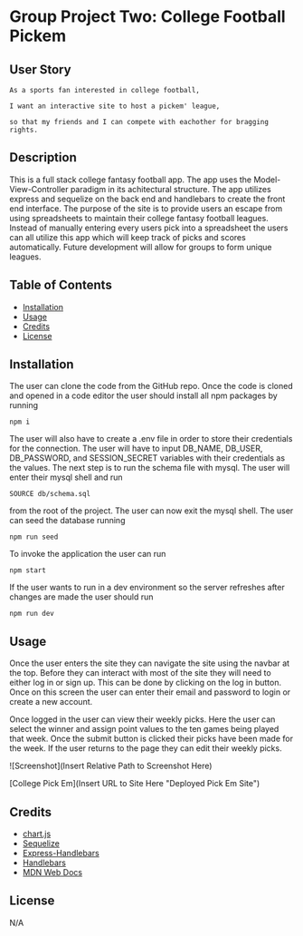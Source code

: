 # Group Project Two: College Football Pickem

## User Story

```
As a sports fan interested in college football,

I want an interactive site to host a pickem' league,

so that my friends and I can compete with eachother for bragging rights.
```

## Description

This is a full stack college fantasy football app. The app uses the Model-View-Controller paradigm in its achitectural structure. The app utilizes express and sequelize on the back end and handlebars to create the front end interface. The purpose of the site is to provide users an escape from using spreadsheets to maintain their college fantasy football leagues. Instead of manually entering every users pick into a spreadsheet the users can all utilize this app which will keep track of picks and scores automatically. Future development will allow for groups to form unique leagues.


## Table of Contents

- [Installation](#installation)
- [Usage](#usage)
- [Credits](#credits)
- [License](#license)

## Installation

The user can clone the code from the GitHub repo. Once the code is cloned and opened in a code editor the user should install all npm packages by running 
```
npm i
```
The user will also have to create a .env file in order to store their credentials for the connection. The user will have to input  DB_NAME, DB_USER, DB_PASSWORD, and SESSION_SECRET variables with their credentials as the values. The next step is to run the schema file with mysql. The user will enter their mysql shell and run
```
SOURCE db/schema.sql 
```
from the root of the project. The user can now exit the mysql shell. The user can seed the database running
```
npm run seed
```
To invoke the application the user can run 

```
npm start
```
If the user wants to run in a dev environment so the server refreshes after changes are made the user should run
```
npm run dev
```

## Usage

Once the user enters the site they can navigate the site using the navbar at the top. Before they can interact with most of the site they will need to either log in or sign up. This can be done by clicking on the log in button. Once on this screen the user can enter their email and password to login or create a new account.

Once logged in the user can view their weekly picks. Here the user can select the winner and assign point values to the ten games being played that week. Once the submit button is clicked their picks have been made for the week. If the user returns to the page they can edit their weekly picks.

![Screenshot](Insert Relative Path to Screenshot Here)

[College Pick Em](Insert URL to Site Here "Deployed Pick Em Site")

## Credits

- [chart.js](https://www.chartjs.org)
- [Sequelize](https://sequelize.org/)
- [Express-Handlebars](https://www.npmjs.com/package/express-handlebars)
- [Handlebars](https://handlebarsjs.com/)
- [MDN Web Docs](https://developer.mozilla.org/en-US/)

## License

N/A